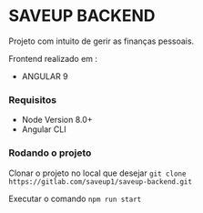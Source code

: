 # SAVEUP BACKEND

Projeto com intuito de gerir as finanças pessoais.

Frontend realizado em :

- ANGULAR 9

### Requisitos
- Node Version 8.0+
- Angular CLI

### Rodando o projeto

Clonar o projeto no local que desejar
`git clone https://gitlab.com/saveup1/saveup-backend.git`

Executar o comando
`npm run start`
